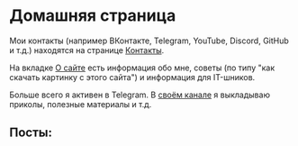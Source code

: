 # Домашняя страница
Мои контакты (например ВКонтакте, Telegram, YouTube, Discord, GitHub и т.д.) находятся на странице [Контакты](/contacts).

На вкладке [О сайте](/about) есть информация обо мне, советы (по типу "как скачать картинку с этого сайта") и информация для IT-шников.

Больше всего я активен в Telegram. В [своём канале](https://t.me/ivanchaigroop) я выкладываю приколы, полезные материалы и т.д.

## Посты:

